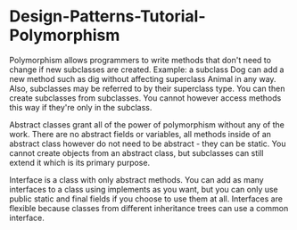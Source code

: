# Design-Patterns-Tutorial-Polymorphism
Polymorphism allows programmers to write methods that don't need to change if new subclasses are created. Example: a subclass Dog can add a new method such as dig without affecting superclass Animal in any way. Also, subclasses may be referred to by their superclass type. You can then create subclasses from subclasses. You cannot however access methods this way if they're only in the subclass.

Abstract classes grant all of the power of polymorphism without any of the work. There are no abstract fields or variables, all methods inside of an abstract class however do not need to be abstract - they can be static. You cannot create objects from an abstract class, but subclasses can still extend it which is its primary purpose.

Interface is a class with only abstract methods. You can add as many interfaces to a class using implements as you want, but you can only use public static and final fields if you choose to use them at all. Interfaces are flexible because classes from different inheritance trees can use a common interface.
